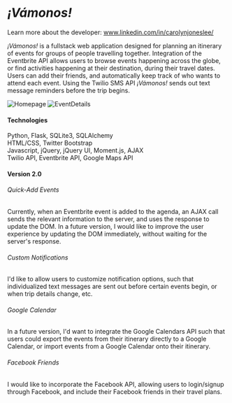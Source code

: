 *¡Vámonos!*
===========
Learn more about the developer: www.linkedin.com/in/carolynjoneslee/

*¡Vámonos!* is a fullstack web application designed for planning an itinerary of events for groups of people travelling together. Integration of the Eventbrite API allows users to browse events happening across the globe, or find activities happening at their destination, during their travel dates. Users can add their friends, and automatically keep track of who wants to attend each event. Using the Twilio SMS API *¡Vámonos!* sends out text message reminders before the trip begins.

![Homepage](https://raw.githubusercontent.com/carolynjoneslee/vamonos/master/static/img/screenshot-tripplanner.png)
![EventDetails](https://raw.githubusercontent.com/carolynjoneslee/vamonos/master/static/img/screenshot-eventdetails.png)

#### Technologies
Python, Flask, SQLite3, SQLAlchemy\
HTML/CSS, Twitter Bootstrap\
Javascript, jQuery, jQuery UI, Moment.js, AJAX\
Twilio API, Eventbrite API, Google Maps API

#### Version 2.0

###### Quick-Add Events
Currently, when an Eventbrite event is added to the agenda, an AJAX call sends the relevant information to the server, and uses the response to update the DOM. In a future version, I would like to improve the user experience by updating the DOM immediately, without waiting for the server's response.

###### Custom Notifications
I'd like to allow users to customize notification options, such that individualized text messages are sent out before certain events begin, or when trip details change, etc.

###### Google Calendar
In a future version, I'd want to integrate the Google Calendars API such that users could export the events from their itinerary directly to a Google Calendar, or import events from a Google Calendar onto their itinerary.    

###### Facebook Friends
I would like to incorporate the Facebook API, allowing users to login/signup through Facebook, and include their Facebook friends in their travel plans.